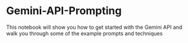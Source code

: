 # Gemini-API-Prompting

This notebook will show you how to get started with the Gemini API 
and walk you through some of the example prompts and techniques 
